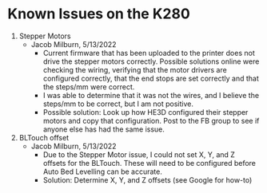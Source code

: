 # Known Issues on the K280

1. Stepper Motors
    - Jacob Milburn, 5/13/2022
        - Current firmware that has been uploaded to the printer does not drive the stepper motors correctly. Possible solutions online were checking the wiring, verifying that the motor drivers are configured correctly, that the end stops are set correctly and that the steps/mm were correct. 
        - I was able to determine that it was not the wires, and I believe the steps/mm to be correct, but I am not positive. 
        - Possible solution: Look up how HE3D configured their stepper motors and copy that configuration. Post to the FB group to see if anyone else has had the same issue. 
2. BLTouch offset
    - Jacob Milburn, 5/13/2022
        - Due to the Stepper Motor issue, I could not set X, Y, and Z offsets for the BLTouch. These will need to be configured before Auto Bed Levelling can be accurate.
        - Solution: Determine X, Y, and Z offsets (see Google for how-to)
